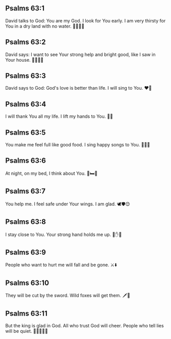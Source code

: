 ## Psalms 63:1
David talks to God: You are my God. I look for You early. I am very thirsty for You in a dry land with no water. 🌅💧🌵🙏
## Psalms 63:2
David says: I want to see Your strong help and bright good, like I saw in Your house. 👀💪✨⛪
## Psalms 63:3
David says to God: God's love is better than life. I will sing to You. ❤️🎵
## Psalms 63:4
I will thank You all my life. I lift my hands to You. 🙌🙂
## Psalms 63:5
You make me feel full like good food. I sing happy songs to You. 🍞😋🎶
## Psalms 63:6
At night, on my bed, I think about You. 🌙🛏️🤔
## Psalms 63:7
You help me. I feel safe under Your wings. I am glad. 🕊️🛡️😊
## Psalms 63:8
I stay close to You. Your strong hand holds me up. 🤝✋💪
## Psalms 63:9
People who want to hurt me will fall and be gone. ⚔️⬇️
## Psalms 63:10
They will be cut by the sword. Wild foxes will get them. 🗡️🦊
## Psalms 63:11
But the king is glad in God. All who trust God will cheer. People who tell lies will be quiet. 👑😊🙏🙂🤐
